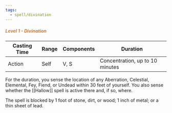 ```yaml
---
tags:
  - spell/divination
---
```

##### *<span style="color:rgb(203, 123, 55)">Level 1 - Divination</span>*

|Casting Time|Range|Components|Duration|
|---|---|---|---|
|Action|Self|V, S|Concentration, up to 10 minutes|


For the duration, you sense the location of any Aberration, Celestial, Elemental, Fey, Fiend, or Undead within 30 feet of yourself. You also sense whether the [[Hallow]] spell is active there and, if so, where. 

The spell is blocked by 1 foot of stone, dirt, or wood; 1 inch of metal; or a thin sheet of lead. 